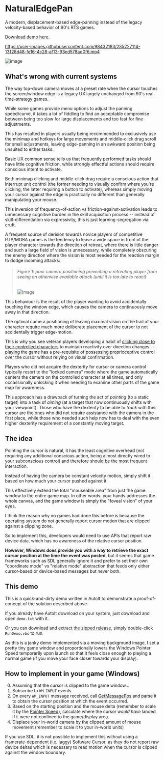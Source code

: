 # NaturalEdgePan

A modern, displacement-based edge-panning instead of the legacy velocity-based behavior of 90's RTS games. 

[Download demo here.](https://github.com/EsportToys/NaturalEdgePan/releases)

https://user-images.githubusercontent.com/98432183/235227114-13128d48-fe16-4c28-af13-93ed578ad0f6.mp4

![image](https://user-images.githubusercontent.com/98432183/235364466-d2537e0d-2602-4b69-80bf-1559104d6ba6.png)


## What's wrong with current systems

The way top-down camera moves at a preset rate when the cursor touches the screen/window edge is a legacy UX largely unchanged from 90's real-time-strategy games.

While some games provide menu options to adjust the panning speed/curve, it takes a lot of fiddling to find an acceptable compromise between being too slow for large displacements and too fast for fine adjustments.

This has resulted in players usually being recommended to exclusively use the minimap and hotkeys for large movements and middle-click drag scroll for small adjustments, leaving edge-panning in an awkward position being unsuited to either tasks.

Basic UX common sense tells us that frequently performed tasks should have little cognitive friction, while strongly effectful actions should require conscious intent to activate. 

Both minimap clicking and middle-click drag require a conscious action that interrupt unit control (the former needing to visually confirm where you're clicking, the latter requiring a button to activate), whereas simply moving your cursor against the edge is practically no different than generally manipulating your mouse.

This inversion of frequency-of-action vs friction-against-activation leads to unnecessary cognitive burden in the skill acquisition process -- instead of skill-differentiation via expressivity, this is just learning-segregation via cruft.

A frequent source of derision towards novice players of competitive RTS/MOBA games is the tendency to leave a wide space in front of the player character towards the direction of retreat, where there is little danger and such a large field of vision is unnecessary, while completely obscuring the enemy direction where the vision is most needed for the reaction margin to dodge incoming attacks:

> ###### Figure 1: poor camera positioning preventing a retreating player from seeing an otherwise evadable attack (until it is too late to react)
> ![image](https://user-images.githubusercontent.com/98432183/235234325-0ca258af-5085-4b7d-95f4-6361ed218508.png)

This behaviour is the result of the player wanting to avoid accidentally touching the window edge, which causes the camera to continuously move away in that direction.

The optimal camera positioning of leaving maximal vision on the trail of your character require much more deliberate placement of the cursor to not accidentally trigger edge-motion. 

This is why you see veteran players developing a habit of [clicking close to their controlled characters](https://youtu.be/9rTX4x7e9LE&t=378s) to maintain reactivity over direction changes -- playing the game has a pre-requisite of possessing proprioceptive control over the cursor without relying on visual confirmation.

Players who did not acquire the dexterity for cursor or camera control typically resort to the "locked camera" mode where the game automatically centers the camera on the controlled character at all times, and only occassionally unlocking it when needing to examine other parts of the game map for awareness.

This approach has a drawback of turning the act of _pointing_ (to a static target) into a task of _aiming_ (at a target that now continuously shifts with your viewpoint). Those who have the dexterity to be able to _track_ with their cursor are the ones who did not require assistance with the camera in the first place, while those who needed such help now has to deal with the even higher dexterity requirement of a constantly moving target.

## The idea

Pointing the cursor is natural, it has the least cognitive overhead (not requiring any additional conscious action, being almost directly wired to your subconscious control) and therefore should be the most frequent interaction.

Instead of having the camera be constant velocity motion, simply shift it based on how much your cursor pushed against it.

This effectively extend the total "mouseable area" from just the game window to the entire game map. In other words. your hands addresses the whole canvas, and the game window is simply the "foveal vision" of your eyes.

I think the reason why no games had done this before is because the operating system do not generally report cursor motion that are clipped against a clipping zone. 

So to implement this, developers would need to use APIs that report raw device data, which has no awareness of the relative cursor position.

**However, Windows does provide you with a way to retrieve the exact cursor position at the time the event was posted**, but it seems that game frameworks such as SDL generally ignore it and prefer to set their own "coordinate mode" vs "relative mode" abstraction that feeds only either cursor-based or device-based messages but never both.

## This demo

This is a quick-and-dirty demo written in AutoIt to demonstrate a proof-of-concept of the solution described above.

If you already have AutoIt download on your system, just download and open `demo.txt` with it.

Or you can download and extract [the zipped release](https://github.com/EsportToys/NaturalEdgePan/releases), simply double-click `RunDemo.vbs` to run.

As this is a janky demo implemented via a moving background image, I set a pretty tiny game window and proportionally lowers the Windows Pointer Speed temporarily upon launch so that it feels close enough to playing a normal game (if you move your face closer towards your display).

## How to implement in your game (Windows)

0. Assuming that the cursor is clipped to the game window...
1. Subscribe to `WM_INPUT` events
2. On every `WM_INPUT` message received, call [GetMessagePos](https://learn.microsoft.com/en-us/windows/win32/api/winuser/nf-winuser-getmessagepos) and parse it to obtain the cursor position at which the event occurred.
3. Based on the starting position and the mouse delta (remember to scale it by the [Pointer Speed](https://github.com/EsportToys/MouseTray)), calculate where the cursor _would have_ landed if it were not confined to the game/display area.
4. Displace your in-world camera by the clipped amount of mouse movement (remember to scale it to your in-world units)

If you use SDL, it is not possible to implement this without using a framerate-dependent (i.e. laggy) Software Cursor, as they do not report raw device deltas which is necessary to read motion when the cursor is clipped against the window boundary.
